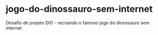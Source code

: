 # jogo-do-dinossauro-sem-internet
Desafio de projeto DIO - recriando o famoso jogo do dinossauro sem internet
